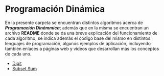 # Programación Dinámica
En la presente carpeta se encuentran distintos algoritmos acerca de ***Programación Dinámmica***; además que en la misma 
se encuentran un archivo **README** donde se da una breve explicación del funcionamiento de cada algoritmo; se indica además el código 
base del mismo en distintos lenguajes de programación, algunos ejemplos de aplicación, incluyendo también enlaces a páginas web y 
videos que desarrollan más los conceptos de cada uno.

-  [Digit](https://github.com/PaulLandaeta/algoritmica2/tree/master/contenido/Programacion%20Dinamica/Digit)
-  [Subset Sum](https://github.com/PaulLandaeta/algoritmica2/tree/master/contenido/Programacion%20Dinamica/Subset%20Sum)
